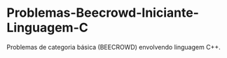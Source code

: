 # Problemas-Beecrowd-Iniciante-Linguagem-C
 Problemas de categoria básica (BEECROWD) envolvendo linguagem C++.
